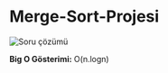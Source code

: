 # Merge-Sort-Projesi

![Soru çözümü](https://i.hizliresim.com/wb7sdsc.png)

**Big O Gösterimi:** O(n.logn)
